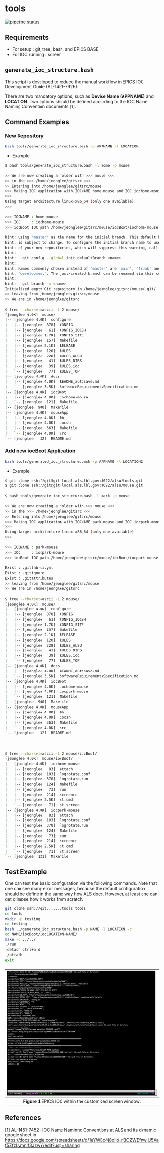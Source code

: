 # tools

[![pipeline status](https://git.als.lbl.gov/alsu/tools/badges/master/pipeline.svg)](https://git.als.lbl.gov/alsu/tools/-/commits/master) 

## Requirements

* For setup : git, tree, bash, and EPICS BASE
* For IOC running : screen

## `generate_ioc_structure.bash`

This script is developed to reduce the manual workflow in EPICS IOC Development Guide (AL-1451-7926). 

There are two mandatory options, such as **Device Name (APPNAME)** and **LOCATION**. Two options should be defined according to the IOC Name Naming Convention documents [1].

## Command Examples

### New Repository

```bash
bash tools/generate_ioc_structure.bash -p APPNAME -l LOCATION
```

* Example

```bash
$ bash tools/generate_ioc_structure.bash -l home -p mouse

>> We are now creating a folder with >>> mouse <<<
>> in the >>> /home/jeonglee/gitsrc <<<
>> Entering into /home/jeonglee/gitsrc/mouse
>>> Making IOC application with IOCNAME home-mouse and IOC iochome-mouse
>>>
Using target architecture linux-x86_64 (only one available)
>>>

>>> IOCNAME : home-mouse
>>> IOC     : iochome-mouse
>>> iocBoot IOC path /home/jeonglee/gitsrc/mouse/iocBoot/iochome-mouse

hint: Using 'master' as the name for the initial branch. This default branch name
hint: is subject to change. To configure the initial branch name to use in all
hint: of your new repositories, which will suppress this warning, call:
hint:
hint: 	git config --global init.defaultBranch <name>
hint:
hint: Names commonly chosen instead of 'master' are 'main', 'trunk' and
hint: 'development'. The just-created branch can be renamed via this command:
hint:
hint: 	git branch -m <name>
Initialized empty Git repository in /home/jeonglee/gitsrc/mouse/.git/
>> leaving from /home/jeonglee/gitsrc/mouse
>> We are in /home/jeonglee/gitsrc

$ tree --charset=ascii -L 2 mouse/
[jeonglee 4.0K]  mouse/
|-- [jeonglee 4.0K]  configure
|   |-- [jeonglee  878]  CONFIG
|   |-- [jeonglee   61]  CONFIG_IOCSH
|   |-- [jeonglee 1.7K]  CONFIG_SITE
|   |-- [jeonglee  157]  Makefile
|   |-- [jeonglee 2.1K]  RELEASE
|   |-- [jeonglee  120]  RULES
|   |-- [jeonglee  228]  RULES_ALSU
|   |-- [jeonglee   41]  RULES_DIRS
|   |-- [jeonglee   39]  RULES.ioc
|   `-- [jeonglee   77]  RULES_TOP
|-- [jeonglee 4.0K]  docs
|   |-- [jeonglee 4.0K]  README_autosave.md
|   `-- [jeonglee 3.5K]  SoftwareRequirementsSpecification.md
|-- [jeonglee 4.0K]  iocBoot
|   |-- [jeonglee 4.0K]  iochome-mouse
|   `-- [jeonglee  121]  Makefile
|-- [jeonglee  900]  Makefile
|-- [jeonglee 4.0K]  mouseApp
|   |-- [jeonglee 4.0K]  Db
|   |-- [jeonglee 4.0K]  iocsh
|   |-- [jeonglee  363]  Makefile
|   `-- [jeonglee 4.0K]  src
`-- [jeonglee   32]  README.md
```


### Add new iocBoot Application

```bash
bash tools/generated_ioc_structure.bash -p APPNAME -l LOCATION2
```

* Example

```bash
$ git clone ssh://git@git-local.als.lbl.gov:8022/alsu/tools.git
$ git clone ssh://git@git-local.als.lbl.gov:8022/alsu/mouse.git

$ bash tools/generate_ioc_structure.bash -l park -p mouse

>> We are now creating a folder with >>> mouse <<<
>> in the >>> /home/jeonglee/gitsrc <<<
>> Entering into /home/jeonglee/gitsrc/mouse
>>> Making IOC application with IOCNAME park-mouse and IOC iocpark-mouse
>>>
Using target architecture linux-x86_64 (only one available)
>>>

>>> IOCNAME : park-mouse
>>> IOC     : iocpark-mouse
>>> iocBoot IOC path /home/jeonglee/gitsrc/mouse/iocBoot/iocpark-mouse

Exist : .gitlab-ci.yml
Exist : .gitignore
Exist : .gitattributes
>> leaving from /home/jeonglee/gitsrc/mouse
>> We are in /home/jeonglee/gitsrc

$ tree --charset=ascii -L 2 mouse/
[jeonglee 4.0K]  mouse/
|-- [jeonglee 4.0K]  configure
|   |-- [jeonglee  878]  CONFIG
|   |-- [jeonglee   61]  CONFIG_IOCSH
|   |-- [jeonglee 1.7K]  CONFIG_SITE
|   |-- [jeonglee  157]  Makefile
|   |-- [jeonglee 2.1K]  RELEASE
|   |-- [jeonglee  120]  RULES
|   |-- [jeonglee  228]  RULES_ALSU
|   |-- [jeonglee   41]  RULES_DIRS
|   |-- [jeonglee   39]  RULES.ioc
|   `-- [jeonglee   77]  RULES_TOP
|-- [jeonglee 4.0K]  docs
|   |-- [jeonglee 4.0K]  README_autosave.md
|   `-- [jeonglee 3.5K]  SoftwareRequirementsSpecification.md
|-- [jeonglee 4.0K]  iocBoot
|   |-- [jeonglee 4.0K]  iochome-mouse
|   |-- [jeonglee 4.0K]  iocpark-mouse
|   `-- [jeonglee  121]  Makefile
|-- [jeonglee  900]  Makefile
|-- [jeonglee 4.0K]  mouseApp
|   |-- [jeonglee 4.0K]  Db
|   |-- [jeonglee 4.0K]  iocsh
|   |-- [jeonglee  363]  Makefile
|   `-- [jeonglee 4.0K]  src
`-- [jeonglee   32]  README.md



$ tree --charset=ascii -L 2 mouse/iocBoot/
[jeonglee 4.0K]  mouse/iocBoot/
|-- [jeonglee 4.0K]  iochome-mouse
|   |-- [jeonglee   83]  attach
|   |-- [jeonglee  103]  logrotate.conf
|   |-- [jeonglee  370]  logrotate.run
|   |-- [jeonglee  124]  Makefile
|   |-- [jeonglee   73]  run
|   |-- [jeonglee  214]  screenrc
|   |-- [jeonglee 2.5K]  st.cmd
|   `-- [jeonglee   71]  st.screen
|-- [jeonglee 4.0K]  iocpark-mouse
|   |-- [jeonglee   83]  attach
|   |-- [jeonglee  103]  logrotate.conf
|   |-- [jeonglee  370]  logrotate.run
|   |-- [jeonglee  124]  Makefile
|   |-- [jeonglee   73]  run
|   |-- [jeonglee  214]  screenrc
|   |-- [jeonglee 2.5K]  st.cmd
|   `-- [jeonglee   71]  st.screen
`-- [jeonglee  121]  Makefile
```
## Test Example

One can test the basic configuration via the following commands. Note that one can see many error messages, because the default configuration should be define in the same way how ALS does.
However, at least one can get glimpse how it works from scratch.

```bash
git clone ssh://git....../tools tools
cd tools
mkdir -p testing
cd testing
bash ../generate_ioc_structure.bash -p NAME -l LOCATION -c
cd NAME/iocBoot/iocLOCATION-NAME/
make -C ../../
./run
[detach ctrl+a d]
./attach
exit
```

###
|![TestExample](docs/TestExample.png)|
| :---: |
|**Figure 1** EPICS IOC within the customized screen window.|


## References

[1] AL-1451-7452 : IOC Name Naminng Conventions at ALS and its dynamic google sheet in https://docs.google.com/spreadsheets/d/1eYWBc4j8olio_nBOZWEfnwiU5Xaf5ZfzLvmnif3JzwY/edit?usp=sharing
